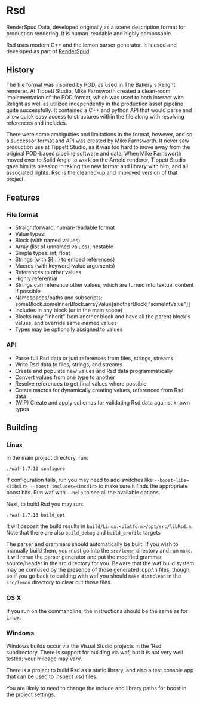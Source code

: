 # Rsd

RenderSpud Data, developed originally as a scene description format for production rendering.  It is human-readable and highly composable.

Rsd uses modern C++ and the lemon parser generator.  It is used and developed as part of [RenderSpud](http://renderspud.blogspot.com/).

## History

The file format was inspired by POD, as used in The Bakery's Relight renderer.  At Tippett Studio, Mike Farnsworth created a clean-room implementation of the POD format, which was used to both interact with Relight as well as utilized independently in the production asset pipeline quite successfully.  It contained a C++ and python API that would parse and allow quick easy access to structures within the file along with resolving references and includes.

There were some ambiguities and limitations in the format, however, and so a successor format and API was created by Mike Farnsworth.  It never saw production use at Tippett Studio, as it was too hard to move away from the original POD-based pipeline software and data.  When Mike Farnsworth moved over to Solid Angle to work on the Arnold renderer, Tippett Studio gave him its blessing in taking the new format and library with him, and all associated rights.  Rsd is the cleaned-up and improved version of that project.

## Features

### File format

* Straightforward, human-readable format
* Value types:
 * Block (with named values)
 * Array (list of unnamed values), nestable
 * Simple types: int, float
 * Strings (with ${...} to embed references)
 * Macros (with keyword-value arguments)
 * References to other values
* Highly referential
 * Strings can reference other values, which are turned into textual content if possible
 * Namespaces/paths and subscripts: someBlock.someInnerBlock.arrayValue[anotherBlock["someIntValue"]]
 * Includes in any block (or in the main scope)
 * Blocks may "inherit" from another block and have all the parent block's values, and override same-named values
* Types may be optionally assigned to values

### API

* Parse full Rsd data or just references from files, strings, streams
* Write Rsd data to files, strings, and streams
* Create and populate new values and Rsd data programmatically
* Convert values from one type to another
* Resolve references to get final values where possible
* Create macros for dynamically creating values, referenced from Rsd data
* (WIP) Create and apply schemas for validating Rsd data against known types

## Building

### Linux

In the main project directory, run:

```
./waf-1.7.13 configure
```

If configuration fails, run you may need to add switches like `--boost-libs=<libdir> --boost-includes=<incdir>` to make sure it finds the appropriate boost bits.  Run waf with `--help` to see all the available options.

Next, to build Rsd you may run:

```
./waf-1.7.13 build_opt
```

It will deposit the build results in `build/Linux.<platform>/opt/src/libRsd.a`.  Note that there are also `build_debug` and `build_profile` targets

The parser and grammars should automatically be built.  If you wish to manually build them, you must go into the `src/lemon` directory and run `make`.  It will rerun the parser generator and put the modified grammar source/header in the src directory for you.  Beware that the waf build system may be confused by the presence of those generated .cpp/.h files, though, so if you go back to building with waf you should `make distclean` in the `src/lemon` directory to clear out those files.

### OS X

If you run on the commandline, the instructions should be the same as for Linux.

### Windows

Windows builds occur via the Visual Studio projects in the 'Rsd' subdirectory.  There is support for building via waf, but it is not very well tested; your mileage may vary.

There is a project to build Rsd as a static library, and also a test console app that can be used to inspect .rsd files.

You are likely to need to change the include and library paths for boost in the project settings.
